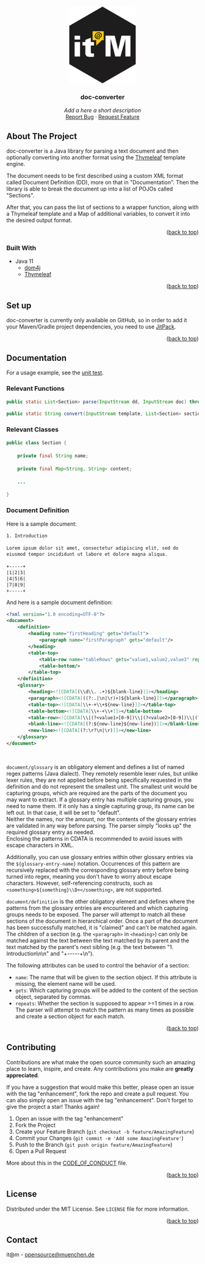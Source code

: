 <div id="top"></div>

<!-- PROJECT SHIELDS -->

<!-- END OF PROJECT SHIELDS -->

<!-- PROJECT LOGO -->
<br />
<div align="center">
  <a href="#">
    <img src="/images/logo.png" alt="Logo" height="200">
  </a>

<h3 align="center">doc-converter</h3>

  <p align="center">
    <i>Add a here a short description</i>
    <br /><a href="#">Report Bug</a>
    ·
    <a href="#">Request Feature</a>
  </p>
</div>

<!-- ABOUT THE PROJECT -->
## About The Project

doc-converter is a Java library for parsing a text document and then optionally converting into another format using the [Thymeleaf](https://github.com/thymeleaf/thymeleaf) template engine.

The document needs to be first described using a custom XML format called Document Definition (DD), more on that in "Documentation". Then the library is able to break the document up into a list of POJOs called "Sections".

After that, you can pass the list of sections to a wrapper function, along with a Thymeleaf template and a Map of additional variables, to convert it into the desired output format.

<p align="right">(<a href="#top">back to top</a>)</p>

### Built With

* Java 11
    * [dom4j](https://github.com/dom4j/dom4j)
    * [Thymeleaf](https://github.com/thymeleaf/thymeleaf)

<p align="right">(<a href="#top">back to top</a>)</p>

## Set up

doc-converter is currently only available on GitHub, so in order to add it your Maven/Gradle project dependencies, you need to use [JitPack](https://jitpack.io).

<p align="right">(<a href="#top">back to top</a>)</p>

## Documentation

For a usage example, see the [unit test](https://github.com/it-at-m/doc-converter/blob/dev/src/test/java/de/muenchen/converter/DDParserTest.java).

### Relevant Functions

```java
public static List<Section> parse(InputStream dd, InputStream doc) throws IOException, DocumentException {...}
```

```java
public static String convert(InputStream template, List<Section> sections, Map<String, String> extra) throws IOException {...}
```

### Relevant Classes

```java
public class Section {

	private final String name;

	private final Map<String, String> content;
	
	...

}
```


### Document Definition

Here is a sample document:

```
1. Introduction

Lorem ipsum dolor sit amet, consectetur adipiscing elit, sed do
eiusmod tempor incididunt ut labore et dolore magna aliqua.

+-----+
|1|2|3|
|4|5|6|
|7|8|9|
+-----+
```

And here is a sample document definition:

```xml
<?xml version="1.0 encoding=UTF-8"?>
<document>
    <definition>
        <heading name="firstHeading" gets="default">
            <paragraph name="firstParagraph" gets="default"/>
        </heading>
        <table-top>
            <table-row name="tableRows" gets="value1,value2,value3" repeats="true"/>
            <table-bottom/>
        </table-top>
    </definition>
    <glossary>
        <heading><![CDATA[(\\d\\. .+)${blank-line}]]></heading>
        <paragraph><![CDATA[((?:.|\n|\r)+)${blank-line}]]></paragraph>
        <table-top><![CDATA[\\+-+\\+${new-line}]]></table-top>
        <table-bottom><![CDATA[\\+-+\\+]]></table-bottom>
        <table-row><![CDATA[\\|(?<value1>[0-9])\\|(?<value2>[0-9])\\|(?<value3>[0-9])\\|${new-line}]]></table-row>
        <blank-line><![CDATA[(?:${new-line}${new-line})]]></blank-line>
        <new-line><![CDATA[(?:\r?\n|\r)]]></new-line>
    </glossary>
</document>
```

<br/>

`document/glossary` is an obligatory element and defines a list of named regex patterns (Java dialect). They remotely resemble lexer rules, but unlike lexer rules, they are not applied before being specifically requested in the definition and do not represent the smallest unit. The smallest unit would be capturing groups, which are required are the parts of the document you may want to extract. If a glossary entry has multiple capturing groups, you need to name them. If it only has a single capturing group, its name can be left out. In that case, it will be set to "default". 
<br/>
Neither the names, nor the amount, nor the contents of the glossary entries are validated in any way before parsing. The parser simply "looks up" the required glossary entry as needed. 
<br/>
Enclosing the patterns in CDATA is recommended to avoid issues with escape characters in XML.

Additionally, you can use glossary entries within other glossary entries via the `${glossary-entry-name}` notation. Occurrences of this pattern are recursively replaced with the corresponding glossary entry before being turned into regex, meaning you don't have to worry about escape characters. However, self-referencing constructs, such as `<something>${something}\\D+</something>`, are not supported.

`document/definition` is the other obligatory element and defines where the patterns from the glossary entries are encountered and which capturing groups needs to be exposed.
The parser will attempt to match all these sections of the document in hierarchical order. Once a part of the document has been successfully matched, it is "claimed" and can't be matched again. The children of a section (e.g. the `<paragraph>` in `<heading>`) can only be matched against the text between the text matched by its parent and the text matched by the parent's next sibling (e.g. the text between "1. Introduction\n\n" and "+-----+\n").

The following attributes can be used to control the behavior of a section:
- `name`: The name that will be given to the section object. If this attribute is missing, the element name will be used.
- `gets`: Which capturing groups will be added to the content of the section object, separated by commas.
- `repeats`: Whether the section is supposed to appear >=1 times in a row. The parser will attempt to match the pattern as many times as possible and create a section object for each match.

<p align="right">(<a href="#top">back to top</a>)</p>

<!-- CONTRIBUTING -->
## Contributing

Contributions are what make the open source community such an amazing place to learn, inspire, and create. Any contributions you make are **greatly appreciated**.

If you have a suggestion that would make this better, please open an issue with the tag "enhancement", fork the repo and create a pull request. You can also simply open an issue with the tag "enhancement".
Don't forget to give the project a star! Thanks again!

1. Open an issue with the tag "enhancement"
2. Fork the Project
3. Create your Feature Branch (`git checkout -b feature/AmazingFeature`)
4. Commit your Changes (`git commit -m 'Add some AmazingFeature'`)
5. Push to the Branch (`git push origin feature/AmazingFeature`)
6. Open a Pull Request

More about this in the [CODE_OF_CONDUCT](/CODE_OF_CONDUCT.md) file.

<p align="right">(<a href="#top">back to top</a>)</p>


<!-- LICENSE -->
## License

Distributed under the MIT License. See `LICENSE` file for more information.

<p align="right">(<a href="#top">back to top</a>)</p>



<!-- CONTACT -->
## Contact

it@m - opensource@muenchen.de





<!-- MARKDOWN LINKS & IMAGES -->
<!-- https://www.markdownguide.org/basic-syntax/#reference-style-links -->
